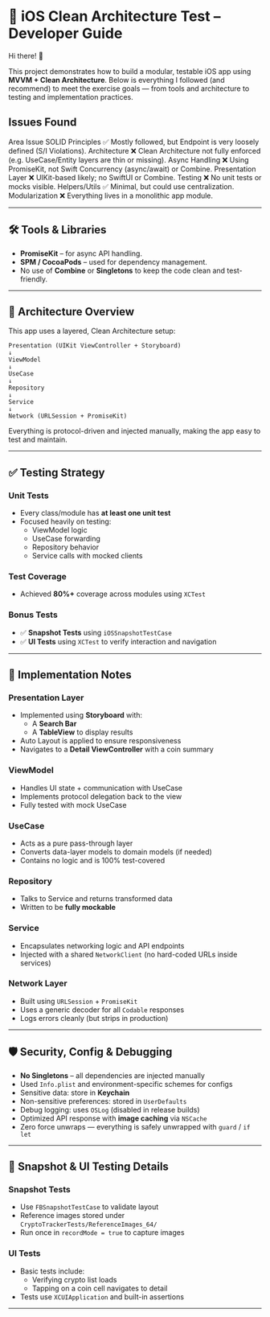 # 🧪 iOS Clean Architecture Test – Developer Guide

Hi there! 👋

This project demonstrates how to build a modular, testable iOS app using **MVVM + Clean Architecture**. Below is everything I followed (and recommend) to meet the exercise goals — from tools and architecture to testing and implementation practices.

## Issues Found 

Area    Issue
SOLID Principles    ✅ Mostly followed, but Endpoint is very loosely defined (S/I Violations).
Architecture    ❌ Clean Architecture not fully enforced (e.g. UseCase/Entity layers are thin or missing).
Async Handling    ❌ Using PromiseKit, not Swift Concurrency (async/await) or Combine.
Presentation Layer    ❌ UIKit-based likely; no SwiftUI or Combine.
Testing    ❌ No unit tests or mocks visible.
Helpers/Utils    ✅ Minimal, but could use centralization.
Modularization    ❌ Everything lives in a monolithic app module.


---

## 🛠 Tools & Libraries

- **PromiseKit** – for async API handling.
- **SPM / CocoaPods** – used for dependency management.
- No use of **Combine** or **Singletons** to keep the code clean and test-friendly.

---

## 🧱 Architecture Overview

This app uses a layered, Clean Architecture setup:

```
Presentation (UIKit ViewController + Storyboard)
↓
ViewModel
↓
UseCase
↓
Repository
↓
Service
↓
Network (URLSession + PromiseKit)
```

Everything is protocol-driven and injected manually, making the app easy to test and maintain.

---

## ✅ Testing Strategy

### Unit Tests

- Every class/module has **at least one unit test**
- Focused heavily on testing:
  - ViewModel logic
  - UseCase forwarding
  - Repository behavior
  - Service calls with mocked clients

### Test Coverage

- Achieved **80%+** coverage across modules using `XCTest`

### Bonus Tests

- ✅ **Snapshot Tests** using `iOSSnapshotTestCase`
- ✅ **UI Tests** using `XCTest` to verify interaction and navigation

---

## 🧩 Implementation Notes

### Presentation Layer

- Implemented using **Storyboard** with:
  - A **Search Bar**
  - A **TableView** to display results
- Auto Layout is applied to ensure responsiveness
- Navigates to a **Detail ViewController** with a coin summary

### ViewModel

- Handles UI state + communication with UseCase
- Implements protocol delegation back to the view
- Fully tested with mock UseCase

### UseCase

- Acts as a pure pass-through layer
- Converts data-layer models to domain models (if needed)
- Contains no logic and is 100% test-covered

### Repository

- Talks to Service and returns transformed data
- Written to be **fully mockable**

### Service

- Encapsulates networking logic and API endpoints
- Injected with a shared `NetworkClient` (no hard-coded URLs inside services)

### Network Layer

- Built using `URLSession` + `PromiseKit`
- Uses a generic decoder for all `Codable` responses
- Logs errors cleanly (but strips in production)

---

## 🛡 Security, Config & Debugging

- **No Singletons** – all dependencies are injected manually
- Used `Info.plist` and environment-specific schemes for configs
- Sensitive data: store in **Keychain**
- Non-sensitive preferences: stored in `UserDefaults`
- Debug logging: uses `OSLog` (disabled in release builds)
- Optimized API response with **image caching** via `NSCache`
- Zero force unwraps — everything is safely unwrapped with `guard` / `if let`

---

## 🧪 Snapshot & UI Testing Details

### Snapshot Tests

- Use `FBSnapshotTestCase` to validate layout
- Reference images stored under `CryptoTrackerTests/ReferenceImages_64/`
- Run once in `recordMode = true` to capture images

### UI Tests

- Basic tests include:
  - Verifying crypto list loads
  - Tapping on a coin cell navigates to detail
- Tests use `XCUIApplication` and built-in assertions

---
